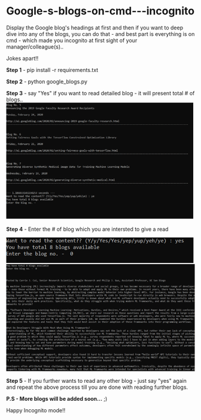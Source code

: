 # Google-s-blogs-on-cmd---incognito
Display the Google blog's headings at first and then if you want to deep dive into any of the blogs, you can do that - and best part is everything is on cmd - which made you incognito at first sight of your manager/colleague(s)..

Jokes apart!!


**Step 1** - pip install -r requirements.txt

**Step 2** - python google_blogs.py

**Step 3** - say "Yes" if you want to read detailed blog - it will present total # of blogs..
<img src = "images/step3.png" width = "">


**Step 4** - Enter the # of blog which you are intersted to give a read

<img src = "images/step4.png" width = "">

<img src = "images/step4b.png" width = "">


**Step 5** - If you further wants to read any other blog - just say "yes" again and repeat the above process till you are done with reading further blogs.


**P.S - More blogs will be added soon...** ;)


Happy Incognito mode!!
